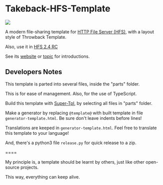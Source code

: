# Takeback-HFS-Template

<img src="http://rejetto.com/forum/index.php?action=dlattach;topic=13287.0;attach=9898;image" />

A modern file-sharing template for [HTTP File Server (HFS)](https://www.rejetto.com/hfs/), with a layout style of Throwback Template.

Also, use it in [HFS 2.4 RC](https://github.com/rejetto/hfs2/releases)

See its [website](https://naitlee.github.io/Takeback-HFS-Template/) or [topic](http://rejetto.com/forum/index.php?topic=13287.0) for introductions.

## Developers Notes

This template is parted into several files, inside the "parts" folder.

This is for ease of management. Also, for the use of TypeScript.

Build this template with [Super-Tpl](https://github.com/NaitLee/Super-Tpl), by selecting all files in "parts" folder.

Make a generator by replacing `@template@` with built template in file `generator-template.html`. Be sure don't leave indents before lines!

Translations are keeped in `generator-template.html`. Feel free to translate this template to your language!

And, there's a python3 file `release.py` for quick release to a zip.

====

My principle is, a template should be learnt by others, just like other open-source projects.

This way, everything can keep alive.
